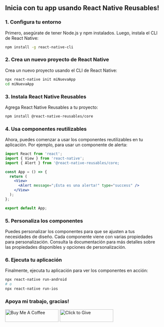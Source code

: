 ## Inicia con tu app usando React Native Reusables!
### 1. **Configura tu entorno**
Primero, asegúrate de tener Node.js y npm instalados. Luego, instala el CLI de React Native:
```bash
npm install -g react-native-cli
```

### 2. **Crea un nuevo proyecto de React Native**
Crea un nuevo proyecto usando el CLI de React Native:
```bash
npx react-native init miNuevaApp
cd miNuevaApp
```

### 3. **Instala React Native Reusables**
Agrega React Native Reusables a tu proyecto:
```bash
npm install @react-native-reusables/core
```

### 4. **Usa componentes reutilizables**
Ahora, puedes comenzar a usar los componentes reutilizables en tu aplicación. Por ejemplo, para usar un componente de alerta:
```jsx
import React from 'react';
import { View } from 'react-native';
import { Alert } from '@react-native-reusables/core;

const App = () => {
  return (
    <View>
      <Alert message="¡Esta es una alerta!" type="success" />
    </View>
  );
};

export default App;
```

### 5. **Personaliza los componentes**
Puedes personalizar los componentes para que se ajusten a tus necesidades de diseño. Cada componente viene con varias propiedades para personalización. Consulta la documentación para más detalles sobre las propiedades disponibles y opciones de personalización.

### 6. **Ejecuta tu aplicación**
Finalmente, ejecuta tu aplicación para ver los componentes en acción:
```bash
npx react-native run-android
# o
npx react-native run-ios
```

### Apoya mi trabajo, gracias!
<a href="https://www.buymeacoffee.com/rvelasquez" target="_blank"><img src="https://cdn.buymeacoffee.com/buttons/default-orange.png" alt="Buy Me A Coffee" height="41" width="174"></a>
<a href="https://donate.stripe.com/4gM4gzcU02IN4wB2dTdfG00" target="_blank"><img src="https://uploads.donorperfect.com/images/button-30.png" alt="Click to Give" height="41" width="174"></a>

